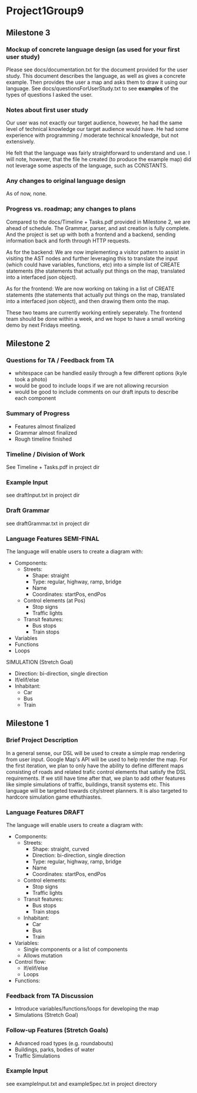 # Project1Group9

## Milestone 3

### Mockup of concrete language design (as used for your first user study)
Please see docs/documentation.txt for the document provided for the user study. This document describes the language, as well as gives a concrete example. Then provides the user a map and asks them to  draw it using our language. See docs/questionsForUserStudy.txt to see **examples** of the types of questions I asked the user.

### Notes about first user study
Our user was not exactly our target audience, however, he had the same level of technical knowledge our target audience would have. He had some experience with programming / moderate technical knowledge, but not extensively.

He felt that the language was fairly straightforward to understand and use. I will note, however, that the file he created (to produce the example map) did not leverage some aspects of the language, such as CONSTANTS.

### Any changes to original language design
As of now, none.


### Progress vs. roadmap; any changes to plans
Compared to the docs/Timeline + Tasks.pdf provided in Milestone 2, we are ahead of schedule. The Grammar, parser, and ast creation is fully complete. And the project is set up with both a frontend and a backend, sending information back and forth through HTTP requests. 

As for the backend: We are now implementing a visitor pattern to assist in visiting the AST nodes and further leveraging this to translate the input (which could have variables, functions, etc) into a simple list of CREATE statements (the statements that actually put things on the map, translated into a interfaced json object). 

As for the frontend: We are now working on taking in a list of CREATE statements (the statements that actually put things on the map, translated into a interfaced json object), and then drawing them onto the map.

These two teams are currently working entirely seperately. The frontend team should be done within a week, and we hope to have a small working demo by next Fridays meeting.


## Milestone 2

### Questions for TA / Feedback from TA
- whitespace can be handled easily through a few different options (kyle took a photo)
- would be good to include loops if we are not allowing recursion
- would be good to include comments on our draft inputs to describe each component
  
### Summary of Progress
- Features almost finalized
- Grammar almost finalized
- Rough timeline finished

### Timeline / Division of Work
See Timeline + Tasks.pdf in project dir


### Example Input

see draftInput.txt in project dir

### Draft Grammar

see draftGrammar.txt in project dir

### Language Features SEMI-FINAL
The language will enable users to create a diagram with:
- Components:
  - Streets:
    - Shape: straight
    - Type: regular, highway, ramp, bridge
    - Name
    - Coordinates: startPos, endPos
  - Control elements (at Pos)
    - Stop signs
    - Traffic lights
  - Transit features:
    - Bus stops
    - Train stops
- Variables
- Functions
- Loops

SIMULATION (Stretch Goal)
  - Direction: bi-direction, single direction
  - If/elif/else
  - Inhabitant:
     - Car
     - Bus
     - Train

## Milestone 1

### Brief Project Description
In a general sense, our DSL will be used to create a simple map rendering from user input. Google Map's API will be used to help render the map. For the first iteration, we plan to only have the ability to define different maps consisting of roads and related trafic control elements that satisfy the DSL requirements. If we still have time after that, we plan to add other features like simple simulations of traffic, buildings, transit systems etc. This language will be targeted towards city/street planners. It is also targeted to hardcore simulation game ethuthiastes.


### Language Features DRAFT
The language will enable users to create a diagram with:
- Components:
  - Streets:
    - Shape: straight, curved
    - Direction: bi-direction, single direction
    - Type: regular, highway, ramp, bridge
    - Name
    - Coordinates: startPos, endPos
  - Control elements:
    - Stop signs
    - Traffic lights
  - Transit features:
    - Bus stops
    - Train stops
  - Inhabitant:
    - Car
    - Bus
    - Train
- Variables:
  - Single components or a list of components
  - Allows mutation
- Control flow:
  - If/elif/else
  - Loops
- Functions:


### Feedback from TA Discussion
- Introduce variables/functions/loops for developing the map
- Simulations (Stretch Goal)


### Follow-up Features (Stretch Goals)
- Advanced road types (e.g. roundabouts)
- Buildings, parks, bodies of water
- Traffic Simulations


### Example Input

see exampleInput.txt and exampleSpec.txt in project directory

